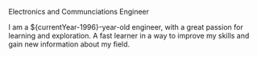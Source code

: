 Electronics and Communciations Engineer

I am a ${currentYear-1996}-year-old engineer, with a great
passion for learning and exploration. A fast learner in a way to improve
my skills and gain new information about my field.
